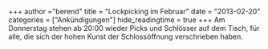 +++
author ="berend"
title = "Lockpicking im Februar"
date = "2013-02-20"
categories = ["Ankündigungen"]
hide_readingtime = true
+++
Am Donnerstag stehen ab 20:00 wieder Picks und Schlösser auf dem Tisch, für alle, die sich der hohen Kunst der Schlossöffnung verschrieben haben.
